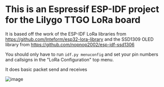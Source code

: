 # This is an Espressif ESP-IDF project for the Lilygo TTGO LoRa board

It is based off the work of the ESP-IDF LoRa libraries from https://github.com/Inteform/esp32-lora-library and the SSD1309 OLED library from https://github.com/nopnop2002/esp-idf-ssd1306

You should only have to run `idf.py menuconfig` and set your pin numbers and callsigns in the "LoRa Configuration" top menu.

It does basic packet send and receives

![image](https://user-images.githubusercontent.com/473399/152606080-4939fc39-d760-4324-9357-24fb104d1400.png)
